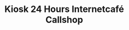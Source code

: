 ---
title: "Kiosk 24 Hours Internetcafé Callshop"
url: /koeln/kiosk-24-hours-internetcafe-callshop/
shop: Kiosk
---